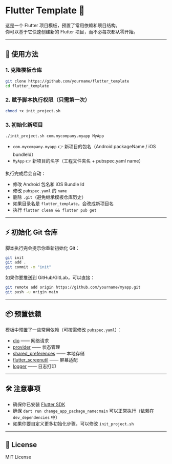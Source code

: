 # Flutter Template 🚀

这是一个 Flutter 项目模板，预置了常用依赖和项目结构。  
你可以基于它快速创建新的 Flutter 项目，而不必每次都从零开始。

---

## 🔧 使用方法

### 1. 克隆模板仓库
```bash
git clone https://github.com/yourname/flutter_template
cd flutter_template
```

### 2. 赋予脚本执行权限（只需第一次）
```bash
chmod +x init_project.sh
```

### 3. 初始化新项目
```bash
./init_project.sh com.mycompany.myapp MyApp
```

- `com.mycompany.myapp` 👉 新项目的包名（Android packageName / iOS bundleId）  
- `MyApp` 👉 新项目的名字（工程文件夹名 + pubspec.yaml name）  

执行完成后会自动：
- 修改 Android 包名和 iOS Bundle Id  
- 修改 `pubspec.yaml` 的 `name`  
- 删除 `.git`（避免继承模板仓库历史）  
- 如果目录名是 `flutter_template`，会改成新项目名  
- 执行 `flutter clean && flutter pub get`  

---

## ⚡ 初始化 Git 仓库
脚本执行完会提示你重新初始化 Git：  

```bash
git init
git add .
git commit -m "init"
```

如果你要推送到 GitHub/GitLab，可以直接：  

```bash
git remote add origin https://github.com/yourname/myapp.git
git push -u origin main
```

---

## 📦 预置依赖
模板中预置了一些常用依赖（可按需修改 `pubspec.yaml`）：  

- [dio](https://pub.dev/packages/dio) —— 网络请求  
- [provider](https://pub.dev/packages/provider) —— 状态管理  
- [shared_preferences](https://pub.dev/packages/shared_preferences) —— 本地存储  
- [flutter_screenutil](https://pub.dev/packages/flutter_screenutil) —— 屏幕适配  
- [logger](https://pub.dev/packages/logger) —— 日志打印  

---

## 🛠️ 注意事项
- 确保你已安装 [Flutter SDK](https://flutter.dev/docs/get-started/install)  
- 确保 `dart run change_app_package_name:main` 可以正常执行（依赖在 `dev_dependencies` 中）  
- 如果你要自定义更多初始化步骤，可以修改 `init_project.sh`  

---

## 📄 License
MIT License
